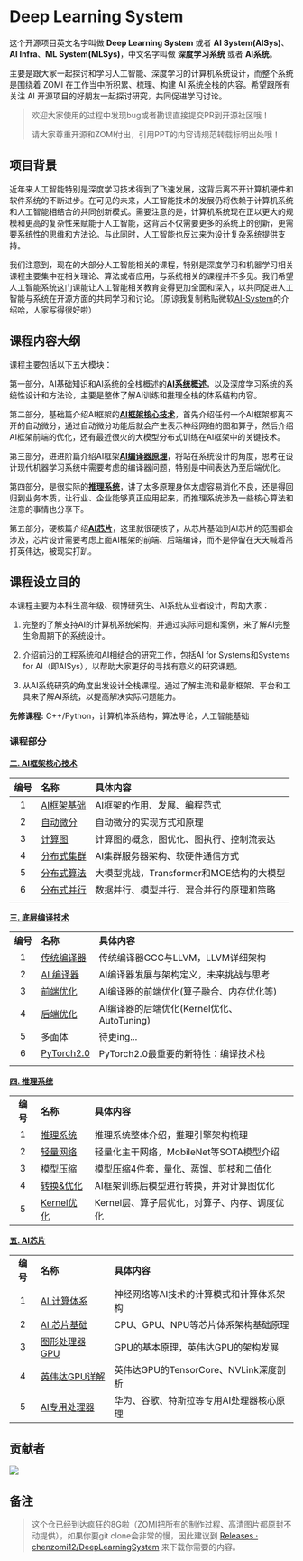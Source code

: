 # Deep Learning System

这个开源项目英文名字叫做 **Deep Learning System** 或者 **AI System(AISys)**、**AI Infra**、**ML System(MLSys)**，中文名字叫做 **深度学习系统** 或者 **AI系统**。

主要是跟大家一起探讨和学习人工智能、深度学习的计算机系统设计，而整个系统是围绕着 ZOMI 在工作当中所积累、梳理、构建 AI 系统全栈的内容。希望跟所有关注 AI 开源项目的好朋友一起探讨研究，共同促进学习讨论。

> 欢迎大家使用的过程中发现bug或者勘误直接提交PR到开源社区哦！
> 
> 请大家尊重开源和ZOMI付出，引用PPT的内容请规范转载标明出处哦！

## 项目背景

近年来人工智能特别是深度学习技术得到了飞速发展，这背后离不开计算机硬件和软件系统的不断进步。在可见的未来，人工智能技术的发展仍将依赖于计算机系统和人工智能相结合的共同创新模式。需要注意的是，计算机系统现在正以更大的规模和更高的复杂性来赋能于人工智能，这背后不仅需要更多的系统上的创新，更需要系统性的思维和方法论。与此同时，人工智能也反过来为设计复杂系统提供支持。

我们注意到，现在的大部分人工智能相关的课程，特别是深度学习和机器学习相关课程主要集中在相关理论、算法或者应用，与系统相关的课程并不多见。我们希望人工智能系统这门课能让人工智能相关教育变得更加全面和深入，以共同促进人工智能与系统在开源方面的共同学习和讨论。（原谅我复制粘贴微软[AI-System](https://github.com/microsoft/AI-System)的介绍哈，人家写得很好啦）

## 课程内容大纲

课程主要包括以下五大模块：

第一部分，AI基础知识和AI系统的全栈概述的<u>**AI系统概述**</u>，以及深度学习系统的系统性设计和方法论，主要是整体了解AI训练和推理全栈的体系结构内容。

第二部分，基础篇介绍AI框架的<u>**AI框架核心技术**</u>，首先介绍任何一个AI框架都离不开的自动微分，通过自动微分功能后就会产生表示神经网络的图和算子，然后介绍AI框架前端的优化，还有最近很火的大模型分布式训练在AI框架中的关键技术。

第三部分，进进阶篇介绍AI框架<u>**AI编译器原理**</u>，将站在系统设计的角度，思考在设计现代机器学习系统中需要考虑的编译器问题，特别是中间表达乃至后端优化。

第四部分，是很实际的<u>**推理系统**</u>，讲了太多原理身体太虚容易消化不良，还是得回归到业务本质，让行业、企业能够真正应用起来，而推理系统涉及一些核心算法和注意的事情也分享下。

第五部分，硬核篇介绍<u>**AI芯片**</u>，这里就很硬核了，从芯片基础到AI芯片的范围都会涉及，芯片设计需要考虑上面AI框架的前端、后端编译，而不是停留在天天喊着吊打英伟达，被现实打趴。

## 课程设立目的

本课程主要为本科生高年级、硕博研究生、AI系统从业者设计，帮助大家：

1. 完整的了解支持AI的计算机系统架构，并通过实际问题和案例，来了解AI完整生命周期下的系统设计。

2. 介绍前沿的工程系统和AI相结合的研究工作，包括AI for Systems和Systems for AI（即AISys），以帮助大家更好的寻找有意义的研究课题。

3. 从AI系统研究的角度出发设计全栈课程。通过了解主流和最新框架、平台和工具来了解AI系统，以提高解决实际问题能力。

**先修课程:** C++/Python，计算机体系结构，算法导论，人工智能基础

### 课程部分

**[二. AI框架核心技术](./Frontend/)**

| 编号  | 名称                                  | 具体内容                        |
|:---:|:----------------------------------- |:--------------------------- |
| 1   | [AI框架基础](./Frontend/01_Foundation/) | AI框架的作用、发展、编程范式             |
| 2   | [自动微分](./Frontend/02_AutoDiff/)     | 自动微分的实现方式和原理                |
| 3   | [计算图](./Frontend/03_DataFlow/)      | 计算图的概念，图优化、图执行、控制流表达        |
| 4   | [分布式集群](./Frontend/04_AICluster)    | AI集群服务器架构、软硬件通信方式           |
| 5   | [分布式算法](./Frontend/05_AIAlgo)       | 大模型挑战，Transformer和MOE结构的大模型 |
| 6   | [分布式并行](./Frontend/06_Parallel)     | 数据并行、模型并行、混合并行的原理和策略        |
|     |                                     |                             |

**[三. 底层编译技术](./Compiler/)**

|        |                                     |                                 |
|:------:|:----------------------------------- |:------------------------------- |
| **编号** | **名称**                              | **具体内容**                        |
| 1      | [传统编译器](./Compiler/01_Tradition)    | 传统编译器GCC与LLVM，LLVM详细架构          |
| 2      | [AI 编译器](./Compiler/02_AICompiler)  | AI编译器发展与架构定义，未来挑战与思考            |
| 3      | [前端优化](./Compiler/03_Frontend)      | AI编译器的前端优化(算子融合、内存优化等)          |
| 4      | [后端优化](./Compiler/04_Backend)       | AI编译器的后端优化(Kernel优化、AutoTuning) |
| 5      | 多面体                                 | 待更ing...                        |
| 6      | [PyTorch2.0](./Compiler/06_PyTorch) | PyTorch2.0最重要的新特性：编译技术栈         |
|        |                                     |                                 |

**[四. 推理系统](./Inference/)**

|        |                                    |                            |
|:------:|:---------------------------------- |:-------------------------- |
| **编号** | **名称**                             | **具体内容**                   |
| 1      | [推理系统](./Inference/01_Inference/)  | 推理系统整体介绍，推理引擎架构梳理          |
| 2      | [轻量网络](./Inference/02_Mobilenet/)  | 轻量化主干网络，MobileNet等SOTA模型介绍 |
| 3      | [模型压缩](./Inference/03_Slim/)       | 模型压缩4件套，量化、蒸馏、剪枝和二值化       |
| 4      | [转换&优化](./Inference/04_Converter/) | AI框架训练后模型进行转换，并对计算图优化      |
| 5      | [Kernel优化](./Inference/05_Kernel/) | Kernel层、算子层优化，对算子、内存、调度优化  |

**[五. AI芯片](./Hardware/)**

|        |                                      |                              |
|:------:|:------------------------------------ |:---------------------------- |
| **编号** | **名称**                               | **具体内容**                     |
| 1      | [AI 计算体系](./Hardware/01_Foundation/) | 神经网络等AI技术的计算模式和计算体系架构        |
| 2      | [AI 芯片基础](./Hardware/02_ChipBase/)   | CPU、GPU、NPU等芯片体系架构基础原理       |
| 3      | [图形处理器 GPU](./Hardware/03_GPUBase/)  | GPU的基本原理，英伟达GPU的架构发展         |
| 4      | [英伟达GPU详解](./Hardware/04_GPUDetail/) | 英伟达GPU的TensorCore、NVLink深度剖析 |
| 5      | [AI专用处理器](./Hardware/05_NPU)         | 华为、谷歌、特斯拉等专用AI处理器核心原理        |

## 贡献者

<!-- readme: collaborators,contributors -start -->

<a href="https://github.com/chenzomi12/DeepLearningSystem/graphs/contributors">
  <img src="https://contrib.rocks/image?repo=chenzomi12/DeepLearningSystem" />
</a>

## 备注

> 这个仓已经到达疯狂的8G啦（ZOMI把所有的制作过程、高清图片都原封不动提供），如果你要git clone会非常的慢，因此建议到  [Releases · chenzomi12/DeepLearningSystem](https://github.com/chenzomi12/DeepLearningSystem/releases) 来下载你需要的内容。

<!-- readme: collaborators,contributors -end -->